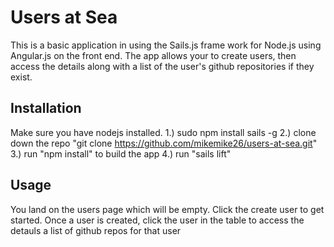 # Users at Sea
This is a basic application in using the Sails.js frame work for Node.js using Angular.js on the front end.
The app allows your to create users, then access the details along with a list of the user's github repositories if they exist.

## Installation
Make sure you have nodejs installed.
1.) sudo npm install sails -g
2.) clone down the repo "git clone https://github.com/mikemike26/users-at-sea.git"
3.) run "npm install" to build the app
4.) run "sails lift"



## Usage
You land on the users page which will be empty.  Click the create user to get started.  Once a user is created, click the user in the table to access the detauls a list of github repos for that user
